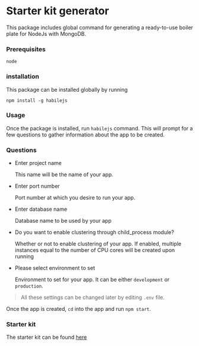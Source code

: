 # Starter kit generator
This package includes global command for generating a ready-to-use boiler plate for NodeJs with MongoDB.

### Prerequisites
```
node
```

### installation
This package can be installed globally by running

```
npm install -g habilejs
```

### Usage
Once the package is installed, run `habilejs` command.
This will prompt for a few questions to gather information about the app to be created.

### Questions
* Enter project name

    This name will be the name of your app.

* Enter port number

    Port number at which you desire to run your app.

* Enter database name

    Database name to be used by your app

* Do you want to enable clustering through child_process module?

    Whether or not to enable clustering of your app. If enabled,
multiple instances equal to the number of CPU cores will be created upon running

* Please select environment to set

    Environment to set for your app. It can be either `development` or `production`.

> All these settings can be changed later by editing `.env` file.

Once the app is created, `cd` into the app and run `npm start`.

### Starter kit
The starter kit can be found [here](https://github.com/habilelabs/node-mongo-starter-kit)